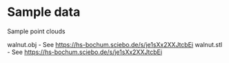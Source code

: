 # Sample data
Sample point clouds

walnut.obj - See https://hs-bochum.sciebo.de/s/je1sXx2XXJtcbEi 
walnut.stl - See https://hs-bochum.sciebo.de/s/je1sXx2XXJtcbEi 
